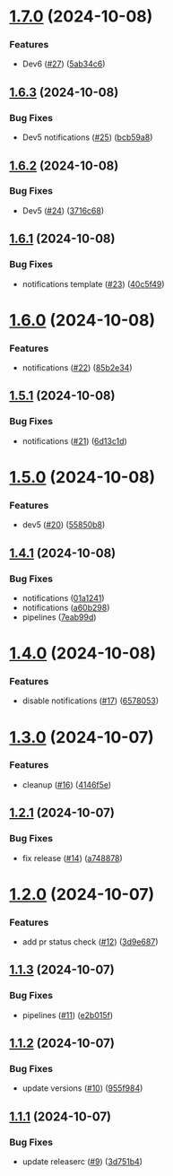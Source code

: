 # [1.7.0](https://github.com/devops-toys/devops-toys/compare/v1.6.3...v1.7.0) (2024-10-08)


### Features

* Dev6 ([#27](https://github.com/devops-toys/devops-toys/issues/27)) ([5ab34c6](https://github.com/devops-toys/devops-toys/commit/5ab34c6d8369ecaf3a74cfc68ee031363d5da2d2))

## [1.6.3](https://github.com/devops-toys/devops-toys/compare/v1.6.2...v1.6.3) (2024-10-08)


### Bug Fixes

* Dev5 notifications ([#25](https://github.com/devops-toys/devops-toys/issues/25)) ([bcb59a8](https://github.com/devops-toys/devops-toys/commit/bcb59a88b500c4d589cb70f2ecfdb179b5a8292b))

## [1.6.2](https://github.com/devops-toys/devops-toys/compare/v1.6.1...v1.6.2) (2024-10-08)


### Bug Fixes

* Dev5 ([#24](https://github.com/devops-toys/devops-toys/issues/24)) ([3716c68](https://github.com/devops-toys/devops-toys/commit/3716c68c184750c28104747a3d87e8b525de8138))

## [1.6.1](https://github.com/devops-toys/devops-toys/compare/v1.6.0...v1.6.1) (2024-10-08)


### Bug Fixes

* notifications template ([#23](https://github.com/devops-toys/devops-toys/issues/23)) ([40c5f49](https://github.com/devops-toys/devops-toys/commit/40c5f49132c0a99fd31e9a571fe92c58aaed89a7))

# [1.6.0](https://github.com/devops-toys/devops-toys/compare/v1.5.1...v1.6.0) (2024-10-08)


### Features

* notifications ([#22](https://github.com/devops-toys/devops-toys/issues/22)) ([85b2e34](https://github.com/devops-toys/devops-toys/commit/85b2e348dcaf82883ecb7d1ba94590e0bae4dd94))

## [1.5.1](https://github.com/devops-toys/devops-toys/compare/v1.5.0...v1.5.1) (2024-10-08)


### Bug Fixes

* notifications ([#21](https://github.com/devops-toys/devops-toys/issues/21)) ([6d13c1d](https://github.com/devops-toys/devops-toys/commit/6d13c1d19bd51706c504bd1a41348d353f1061c4))

# [1.5.0](https://github.com/devops-toys/devops-toys/compare/v1.4.1...v1.5.0) (2024-10-08)


### Features

* dev5 ([#20](https://github.com/devops-toys/devops-toys/issues/20)) ([55850b8](https://github.com/devops-toys/devops-toys/commit/55850b8da044603aaa1405c13cfc87881b8fa349))

## [1.4.1](https://github.com/devops-toys/devops-toys/compare/v1.4.0...v1.4.1) (2024-10-08)


### Bug Fixes

* notifications ([01a1241](https://github.com/devops-toys/devops-toys/commit/01a12413afd580d3ab7c3da5ffcfc1dcd34c62d8))
* notifications ([a60b298](https://github.com/devops-toys/devops-toys/commit/a60b298ef184ae62d8be9a1ea5f7c9cd5b637ae6))
* pipelines ([7eab99d](https://github.com/devops-toys/devops-toys/commit/7eab99dddd84e727c9f8c286d1de11ddf5dae8dd))

# [1.4.0](https://github.com/devops-toys/devops-toys/compare/v1.3.0...v1.4.0) (2024-10-08)


### Features

* disable notifications ([#17](https://github.com/devops-toys/devops-toys/issues/17)) ([6578053](https://github.com/devops-toys/devops-toys/commit/657805310e4e1618ba7b5e9d6ec2bb5f9c26747e))

# [1.3.0](https://github.com/devops-toys/devops-toys/compare/v1.2.1...v1.3.0) (2024-10-07)


### Features

* cleanup ([#16](https://github.com/devops-toys/devops-toys/issues/16)) ([4146f5e](https://github.com/devops-toys/devops-toys/commit/4146f5e39d293dd18511652311edca0faac1b5ba))

## [1.2.1](https://github.com/devops-toys/devops-toys/compare/v1.2.0...v1.2.1) (2024-10-07)


### Bug Fixes

* fix release ([#14](https://github.com/devops-toys/devops-toys/issues/14)) ([a748878](https://github.com/devops-toys/devops-toys/commit/a748878e649065df9dd58b485d44f5b9ae9fb1e3))

# [1.2.0](https://github.com/devops-toys/devops-toys/compare/v1.1.3...v1.2.0) (2024-10-07)


### Features

* add pr status check ([#12](https://github.com/devops-toys/devops-toys/issues/12)) ([3d9e687](https://github.com/devops-toys/devops-toys/commit/3d9e68785014e7d1d545bb01f3ba6970562ab096))

## [1.1.3](https://github.com/devops-toys/devops-toys/compare/v1.1.2...v1.1.3) (2024-10-07)


### Bug Fixes

* pipelines ([#11](https://github.com/devops-toys/devops-toys/issues/11)) ([e2b015f](https://github.com/devops-toys/devops-toys/commit/e2b015f970f16b95af54ee30d4b3b12a82607e91))

## [1.1.2](https://github.com/devops-toys/devops-toys/compare/v1.1.1...v1.1.2) (2024-10-07)


### Bug Fixes

* update versions ([#10](https://github.com/devops-toys/devops-toys/issues/10)) ([955f984](https://github.com/devops-toys/devops-toys/commit/955f984f2fbe5534f24fe3dfda08e8c373778dd8))

## [1.1.1](https://github.com/devops-toys/devops-toys/compare/v1.1.0...v1.1.1) (2024-10-07)


### Bug Fixes

* update releaserc ([#9](https://github.com/devops-toys/devops-toys/issues/9)) ([3d751b4](https://github.com/devops-toys/devops-toys/commit/3d751b462b3d69108c80ca8f6ca1837c2902b7fb))
